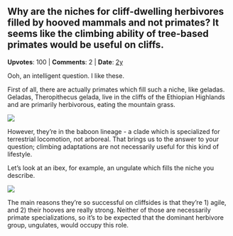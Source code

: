 ## Why are the niches for cliff-dwelling herbivores filled by hooved mammals and not primates? It seems like the climbing ability of tree-based primates would be useful on cliffs.
    
**Upvotes**: 100 | **Comments**: 2 | **Date**: [2y](https://www.quora.com/Why-are-the-niches-for-cliff-dwelling-herbivores-filled-by-hooved-mammals-and-not-primates-It-seems-like-the-climbing-ability-of-tree-based-primates-would-be-useful-on-cliffs/answer/Gary-Meaney)

Ooh, an intelligent question. I like these.

First of all, there are actually primates which fill such a niche, like geladas. Geladas, Theropithecus gelada, live in the cliffs of the Ethiopian Highlands and are primarily herbivorous, eating the mountain grass.

![](https://qph.fs.quoracdn.net/main-qimg-611a2bb6066289cfce2bef4b77b184a5-lq)

However, they’re in the baboon lineage - a clade which is specialized for terrestrial locomotion, not arboreal. That brings us to the answer to your question; climbing adaptations are not necessarily useful for this kind of lifestyle.

Let’s look at an ibex, for example, an ungulate which fills the niche you describe.

![](https://qph.fs.quoracdn.net/main-qimg-5a0f711915a247d6b324b18c9a3c6f01-lq)

The main reasons they’re so successful on cliffsides is that they’re 1) agile, and 2) their hooves are really strong. Neither of those are necessarily primate specializations, so it’s to be expected that the dominant herbivore group, ungulates, would occupy this role.

